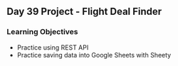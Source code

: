 ## Day 39 Project - Flight Deal Finder

### Learning Objectives
* Practice using REST API
* Practice saving data into Google Sheets with Sheety
